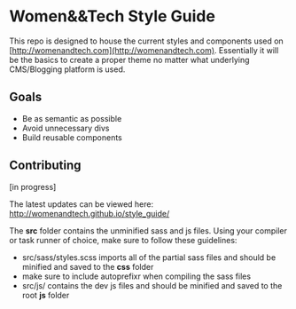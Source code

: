 # Women&&Tech Style Guide

This repo is designed to house the current styles and components used on [http://womenandtech.com](http://womenandtech.com).  Essentially it will be the basics to create a proper theme no matter what underlying CMS/Blogging platform is used.

## Goals

- Be as semantic as possible
- Avoid unnecessary divs
- Build reusable components

## Contributing

[in progress]

The latest updates can be viewed here: http://womenandtech.github.io/style_guide/

The **src** folder contains the unminified sass and js files.  Using your compiler or task runner of choice, make sure to follow these guidelines:

* src/sass/styles.scss imports all of the partial sass files and should be minified and saved to the **css** folder
* make sure to include autoprefixr when compiling the sass files
* src/js/ contains the dev js files and should be minified and saved to the root **js** folder
